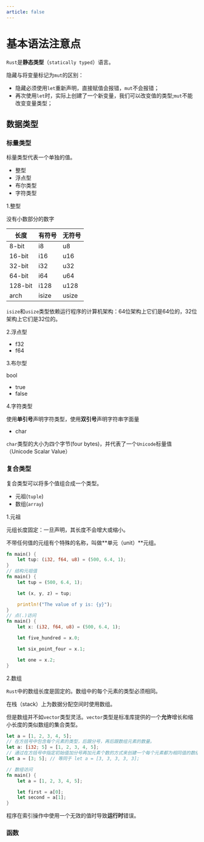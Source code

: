 ```yaml
---
article: false
---
```


# 基本语法注意点
`Rust`是**静态类型**（`statically typed`）语言。

隐藏与将变量标记为`mut`的区别：

- 隐藏必须使用`let`重新声明，直接赋值会报错，`mut`不会报错；
- 再次使用`let`时，实际上创建了一个新变量，我们可以改变值的类型;`mut`不能改变变量类型；

## 数据类型

### 标量类型

标量类型代表一个单独的值。

- 整型
- 浮点型
- 布尔类型
- 字符类型

1.整型

没有小数部分的数字

|长度	|有符号	|无符号|
|-----|--------|----|
|8-bit	|i8	|u8|
|16-bit|	i16	|u16|
|32-bit|	i32	|u32|
|64-bit|	i64	|u64|
|128-bit|	i128	|u128|
|arch	|isize	|usize|

`isize`和`usize`类型依赖运行程序的计算机架构：64位架构上它们是64位的，32位架构上它们是32位的。

2.浮点型

- f32
- f64

3.布尔型

bool

- true
- false

4.字符类型

使用**单引号**声明字符类型，使用**双引号**声明字符串字面量

- char

`char`类型的大小为四个字节(four bytes)，并代表了一个`Unicode`标量值（Unicode Scalar Value）

### 复合类型

复合类型可以将多个值组合成一个类型。

- 元祖(`tuple`)
- 数组(`array`)

1.元祖

元组长度固定：一旦声明，其长度不会增大或缩小。

不带任何值的元组有个特殊的名称，叫做**单元（unit）**元组。

```rust
fn main() {
    let tup: (i32, f64, u8) = (500, 6.4, 1);
}
// 结构元祖值
fn main() {
    let tup = (500, 6.4, 1);

    let (x, y, z) = tup;

    println!("The value of y is: {y}");
}
// 点(.)访问
fn main() {
    let x: (i32, f64, u8) = (500, 6.4, 1);

    let five_hundred = x.0;

    let six_point_four = x.1;

    let one = x.2;
}
```

2.数组

`Rust`中的数组长度是固定的。数组中的每个元素的类型必须相同。

在栈（stack）上为数据分配空间时使用数组。

但是数组并不如`vector`类型灵活。`vector`类型是标准库提供的一个**允许**增长和缩小长度的类似数组的集合类型。

```rust
let a = [1, 2, 3, 4, 5];
// 在方括号中包含每个元素的类型，后跟分号，再后跟数组元素的数量。
let a: [i32; 5] = [1, 2, 3, 4, 5];
// 通过在方括号中指定初始值加分号再加元素个数的方式来创建一个每个元素都为相同值的数组：
let a = [3; 5]; // 等同于 let a = [3, 3, 3, 3, 3];

// 数组访问
fn main() {
    let a = [1, 2, 3, 4, 5];

    let first = a[0];
    let second = a[1];
}
```

程序在索引操作中使用一个无效的值时导致**运行时**错误。

### 函数

